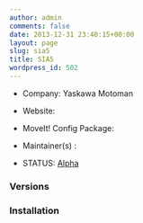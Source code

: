 ```yaml
---
author: admin
comments: false
date: 2013-12-31 23:40:15+00:00
layout: page
slug: sia5
title: SIA5
wordpress_id: 502
---
```



	
  * Company: Yaskawa Motoman

	
  * Website:

	
  * MoveIt! Config Package: 

	
  * Maintainer(s) :

	
  * STATUS: [Alpha](/about/moveit-status#legend)




### Versions





	



### Installation







